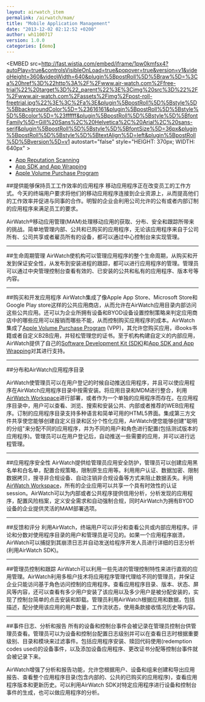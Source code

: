 ```yaml
---
layout: airwatch_item
permalink: /airwatch/mam/
title: "Mobile Application Management"
date: "2013-12-02 02:12:52 +0200"
author: wh1100717
version: 1.0.0
categories: [demo]
---
```


<EMBED src=http://fast.wistia.com/embed/iframe/1pw0kmfsx4?autoPlay=true&controlsVisibleOnLoad=true&popover=true&version=v1&videoHeight=360&videoWidth=640&plugin%5BpostRoll%5D%5Braw%5D=%3Ca%20href%3D%22http%3A%2F%2Fwww.air-watch.com%2Ffree-trial%22%20target%3D%22_parent%22%3E%3Cimg%20src%3D%22%2F%2Fwww.air-watch.com%2Fassets%2Fimg%2Fpost-roll-freetrial.jpg%22%3E%3C%2Fa%3E&plugin%5BpostRoll%5D%5Bstyle%5D%5BbackgroundColor%5D=%23616161&plugin%5BpostRoll%5D%5Bstyle%5D%5Bcolor%5D=%23ffffff&plugin%5BpostRoll%5D%5Bstyle%5D%5BfontFamily%5D=Gill%20Sans%2C%20Helvetica%2C%20Arial%2C%20sans-serif&plugin%5BpostRoll%5D%5Bstyle%5D%5BfontSize%5D=36px&plugin%5BpostRoll%5D%5Bstyle%5D%5BtextAlign%5D=left&plugin%5BpostRoll%5D%5Bversion%5D=v1 autostart="false" style="HEIGHT: 370px; WIDTH: 640px" >
</EMBED>

*   [App Reputation Scanning]
*   [App SDK and App Wrapping]
*   [Apple Volume Purchase Program]

##提供能够保持员工工作效率的应用程序
移动应用程序正在改变员工的工作方式。今天的终端用户要求将他们的移动应用程序连接到企业资源上，从而提高他们的工作效率并促进与同事的合作。明智的企业会利用公司允许的公有或者内部订制的应用程序来满足员工的要求。

AirWatch®移动应用管理(MAM)处理移动应用的获取、分布、安全和跟踪所带来的挑战。简单地管理内部、公共和已购买的应用程序，无论该应用程序来自于公司所有、公司共享或者雇员所有的设备，都可以通过中心控制台来实现管理。

-------------------------------------------
##生命周期管理
AirWatch使机构可以管理应用程序的整个生命周期，从购买和开发到保证安全性，从发布到安装进程的跟踪，都可以进行应用程序的管理。管理员可以通过中央管理控制台查看有效的、已安装的公共和私有的应用程序、版本号等内容。

-------------------------------------------
##购买和开发应用程序
AirWatch集成了像Apple App Store、Microsoft Store和Google Play store这样的公共应用商店，从而允许在AirWatch应用目录内部访问这些公共应用。还可以为企业所拥有设备和BYOD设备设置控制策略来判定应用商店中的哪些应用可以报销而哪些不能，从而控制购买应用程序的成本。AirWatch集成了[Apple Volume Purchase Program] (VPP)，其允许您购买应用，iBooks书籍或者自定义B2B应用，并轻松管理您的证书。至于机构构建自定义的内部应用，AirWatch提供了自己的[Software Development Kit (SDK)]和[App SDK and App Wrapping]对其进行支持。

-------------------------------------------
##分布和AirWatch应用程序目录

AirWatch使管理员可以在用户登记的时候自动推送应用程序，并且可以使应用程序在AirWatch应用程序目录中按需安装。将应用目录和MDM进行整合，利用[AirWatch Workspace]进行部署，或者作为一个单独的应用程序而存在。在应用程序目录中，用户可以查看、浏览、搜索和安装公共、内部或者推荐的WEB应用程序。订制的应用程序目录支持多种语言和简单可用的HTML5界面。集成第三方文件共享使您能够创建自定义目录和区分个性化应用，AirWatch使您能够创建"聪明的分组"来分配不同的应用程序，并为不同的用户和角色进行配置(包括测试版本的应用程序)。管理员可以在用户登记后，自动推送一些需要的应用，并可以进行远程管理。

-------------------------------------------
##应用程序安全性
AirWatch提供给管理员应用安全防护，管理员可以创建应用黑名单和白名单，配置合规策略，限制原生应用等。利用用户认证、数据加密、限制数据拷贝，搜寻非合规设备、自动注销非合规设备等方式来阻止数据丢失。利用[AirWatch Workspace]，所有的企业应用可以共享一个具有时效性的认证session。AirWatch可以为内部或者公共程序提供信用分析，分析发现的应用程序，配置风险档案，定义安全需求和自动强制合规，同时AirWatch为拥有BYOD设备的企业提供灵活的MAM部署选项。

-------------------------------------------
##反馈和评分
利用AirWatch，终端用户可以评分和查看公共或内部应用程序。评论和分数对使用程序目录的用户和管理员是可见的。如果一个应用程序崩溃，AirWatch可以捕捉到其崩溃日志并自动发送给程序开发人员进行详细的日志分析(利用AirWatch SDK)。

-------------------------------------------
##管理员控制和跟踪
AirWatch可以利用一些先进的管理控制特性来进行直观的应用管理。AirWatch利用多租户技术将应用程序管理代理给不同的管理员，并保证企业只能访问基于角色访问控制的应用程序。查看应用程序目录、版本、状态、屏风等内容，还可以查看有多少用户安装了该应用以及多少用户是被分配安装的，实现了控制台简单的点击安装和卸载。管理员利用AirWatch根据应用和数据，包括描述，配分使用该应用的用户数量，工作流状态，使用条款接收情况历史等内容。

-------------------------------------------
##事件日志、分析和报告
所有的设备和控制台事件会被记录在管理员控制台供管理员查看。管理员可以为设备和控制台配置日志级别并可以在查看日志时根据重要级别、目录和模块来过滤事件。包括应用程序安装、赎回代码使用(redemption codes used)的设备事件，以及添加设备应用程序、更改证书分配等控制台事件就会被记录下来。

AirWatch增强了分析和报告功能，允许您根据用户、设备和组来创建和导出应用报告、查看整个应用程序目录(包含内部的、公共的已购买的应用程序)，查看应用程序版本和更新历史。可以利用AirWatch SDK对特定应用程序进行设备和控制台事件的生成，也可以做应用程序的分析。


[App Reputation Scanning]:http://www.air-watch.com/solutions/mobile-application-management/app-reputation-scanning
[App SDK and App Wrapping]:http://www.air-watch.com/solutions/mobile-application-management/app-wrapping-and-sdk
[Apple Volume Purchase Program]:http://www.air-watch.com/solutions/mobile-application-management/apple-volume-purchase-program

[Software Development Kit (SDK)]:http://www.air-watch.com/solutions/mobile-application-management/app-wrapping-and-sdk
[AirWatch App Wrapping]:http://www.air-watch.com/solutions/mobile-application-management/app-wrapping-and-sdk
[Apple Volume Purchase Program]:http://www.air-watch.com/solutions/mobile-application-management/apple-volume-purchase-program
[AirWatch Workspace]:{{site.url}}/airwatch/containerization/